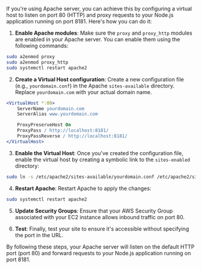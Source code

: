 If you're using Apache server, you can achieve this by configuring a virtual host to listen on port 80 (HTTP) and proxy requests to your Node.js application running on port 8181. Here's how you can do it:

1. **Enable Apache modules**: Make sure the `proxy` and `proxy_http` modules are enabled in your Apache server. You can enable them using the following commands:

```bash
sudo a2enmod proxy
sudo a2enmod proxy_http
sudo systemctl restart apache2
```

2. **Create a Virtual Host configuration**: Create a new configuration file (e.g., `yourdomain.conf`) in the Apache `sites-available` directory. Replace `yourdomain.com` with your actual domain name.

```apache
<VirtualHost *:80>
    ServerName yourdomain.com
    ServerAlias www.yourdomain.com

    ProxyPreserveHost On
    ProxyPass / http://localhost:8181/
    ProxyPassReverse / http://localhost:8181/
</VirtualHost>
```

3. **Enable the Virtual Host**: Once you've created the configuration file, enable the virtual host by creating a symbolic link to the `sites-enabled` directory:

```bash
sudo ln -s /etc/apache2/sites-available/yourdomain.conf /etc/apache2/sites-enabled/
```

4. **Restart Apache**: Restart Apache to apply the changes:

```bash
sudo systemctl restart apache2
```

5. **Update Security Groups**: Ensure that your AWS Security Group associated with your EC2 instance allows inbound traffic on port 80.

6. **Test**: Finally, test your site to ensure it's accessible without specifying the port in the URL.

By following these steps, your Apache server will listen on the default HTTP port (port 80) and forward requests to your Node.js application running on port 8181.